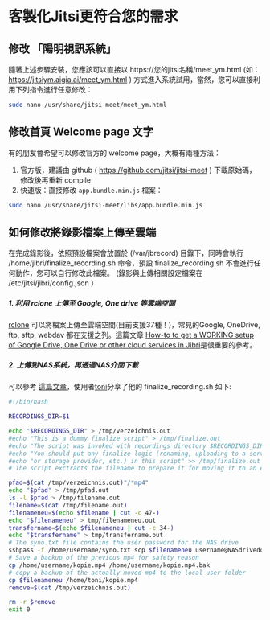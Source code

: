 # 客製化Jitsi更符合您的需求

## 修改 「陽明視訊系統」
隨著上述步驟安裝，您應該可以直接以 https://您的jitsi名稱/meet_ym.html (如：https://jitsiym.aigia.ai/meet_ym.html ) 方式進入系統試用，當然，您可以直接利用下列指令進行任意修改：
```bash
sudo nano /usr/share/jitsi-meet/meet_ym.html
```

## 修改首頁 Welcome page 文字

有的朋友會希望可以修改官方的 welcome page，大概有兩種方法：  
1. 官方版，建議由 github ( https://github.com/jitsi/jitsi-meet ) 下載原始碼，修改後再重新 compile
2. 快速版：直接修改 ```app.bundle.min.js``` 檔案：  
```bash
sudo nano /usr/share/jitsi-meet/libs/app.bundle.min.js
```

## 如何修改將錄影檔案上傳至雲端
在完成錄影後，依照預設檔案會放置於 (/var/jbrecord) 目錄下，同時會執行 /home/jibri/finalize_recording.sh 命令，預設 finalize_recording.sh 不會進行任何動作，您可以自行修改此檔案。 (錄影與上傳相關設定檔案在 /etc/jitsi/jibri/config.json ）  

##### 1. 利用 rclone 上傳至 Google, One drive 等雲端空間
[rclone](https://rclone.org/docs/) 可以將檔案上傳至雲端空間(目前支援37種！)，常見的Google, OneDrive, ftp, sftp, webdav 都在支援之列。這篇文章 [How-to to get a WORKING setup of Google Drive, One Drive or other cloud services in Jibri](https://community.jitsi.org/t/how-to-to-get-a-working-setup-of-google-drive-one-drive-or-other-cloud-services-in-jibri-my-comprehensive-tutorial-for-the-beginner/42228)是很重要的參考。

##### 2. 上傳到NAS系統，再透過NAS介面下載
可以參考 [這篇文章](https://community.jitsi.org/t/how-do-you-use-finalize-recordings-sh/28034/2)，使用者[toni](https://community.jitsi.org/u/toni)分享了他的 finalize_recording.sh 如下:  

```bash
#!/bin/bash

RECORDINGS_DIR=$1

echo "$RECORDINGS_DIR" > /tmp/verzeichnis.out
#echo "This is a dummy finalize script" > /tmp/finalize.out
#echo "The script was invoked with recordings directory $RECORDINGS_DIR." >> /t$
#echo "You should put any finalize logic (renaming, uploading to a service" >> $
#echo "or storage provider, etc.) in this script" >> /tmp/finalize.out
# The script exctracts the filename to prepare it for moving it to an external place, i.e. NAS drive

pfad=$(cat /tmp/verzeichnis.out)"/*mp4"
echo "$pfad" > /tmp/pfad.out
ls -l $pfad > /tmp/filename.out
filename=$(cat /tmp/filename.out)
filenameneu=$(echo $filename | cut -c 47-)
echo "$filenameneu" > tmp/filenameneu.out
transfername=$(echo $filenameneu | cut -c 34-)
echo "$transfername" > tmp/transfername.out
# The syno.txt file contains the user password for the NAS drive
sshpass -f /home/username/syno.txt scp $filenameneu username@NASdrivedomain.com/path/to/storagefolder/$transfername
# Save a backup of the previous mp4 for safety reason
cp /home/username/kopie.mp4 /home/username/kopie.mp4.bak
# copy a backup of the actually moved mp4 to the local user folder
cp $filenameneu /home/toni/kopie.mp4
remove=$(cat /tmp/verzeichnis.out)

rm -r $remove
exit 0

```
